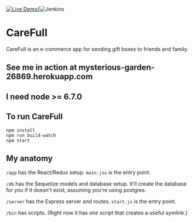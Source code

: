 [![Live Demo](https://img.shields.io/badge/demo-online-green.svg)](mysterious-garden-26869.herokuapp.coms)[![Jenkins](https://img.shields.io/jenkins/s/https/jenkins.qa.ubuntu.com/precise-desktop-amd64_default.svg)

# CareFull

CareFull is an e-commerce app for sending gift boxes to friends and family.

## See me in action at mysterious-garden-26869.herokuapp.com

## I need node >= 6.7.0

## To run CareFull
```
npm install
npm run build-watch
npm start
```

## My anatomy

`/app` has the React/Redux setup. `main.jsx` is the entry point.

`/db` has the Sequelize models and database setup. It'll create the database for you if it doesn't exist,
assuming you're using postgres.

`/server` has the Express server and routes. `start.js` is the entry point.

`/bin` has scripts. (Right now it has *one* script that creates a useful symlink.)
